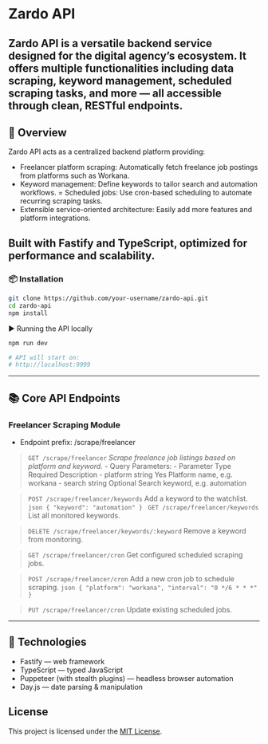 # Zardo API

Zardo API is a versatile backend service designed for the digital agency’s ecosystem. It offers multiple functionalities including data scraping, keyword management, scheduled scraping tasks, and more — all accessible through clean, RESTful endpoints.
---
## 🚀 Overview

Zardo API acts as a centralized backend platform providing:
  - Freelancer platform scraping: Automatically fetch freelance job postings from platforms such as Workana.
  - Keyword management: Define keywords to tailor search and automation workflows.
  = Scheduled jobs: Use cron-based scheduling to automate recurring scraping tasks.
  - Extensible service-oriented architecture: Easily add more features and platform integrations.

Built with Fastify and TypeScript, optimized for performance and scalability.
---
### 📦 Installation
```bash
git clone https://github.com/your-username/zardo-api.git
cd zardo-api
npm install
```
▶️ Running the API locally
```bash
npm run dev

# API will start on:
# http://localhost:9999
```
---
## 📚 Core API Endpoints
### Freelancer Scraping Module
 - Endpoint prefix: /scrape/freelancer

> `GET /scrape/freelancer`
  *Scrape freelance job listings based on platform and keyword.*
    - Query Parameters:
      - Parameter	Type	Required	Description
      - platform	string	Yes	Platform name, e.g. workana
      - search	string	Optional	Search keyword, e.g. automation

> `POST /scrape/freelancer/keywords`
  Add a keyword to the watchlist.
    ```json
    {
      "keyword": "automation"
    }
    ```
> `GET /scrape/freelancer/keywords`
  List all monitored keywords.

> `DELETE /scrape/freelancer/keywords/:keyword`
  Remove a keyword from monitoring.

> `GET /scrape/freelancer/cron`
  Get configured scheduled scraping jobs.

> `POST /scrape/freelancer/cron`
  Add a new cron job to schedule scraping.
    ```json
    {
      "platform": "workana",
      "interval": "0 */6 * * *"
    }
    ```

> `PUT /scrape/freelancer/cron`
  Update existing scheduled jobs.

---
## 🧰 Technologies

- Fastify — web framework
- TypeScript — typed JavaScript
- Puppeteer (with stealth plugins) — headless browser automation
- Day.js — date parsing & manipulation

## License

This project is licensed under the [MIT License](LICENSE).